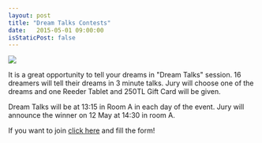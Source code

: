 ```yaml
---
layout: post
title: "Dream Talks Contests"
date:   2015-05-01 09:00:00
isStaticPost: false
---
```

<img class="img-responsive" src="{{ site.baseurl_root }}/img/posts/dream2.jpg" style="max-width: 300px"/>

It is a great opportunity to tell your dreams in "Dream Talks" session. 16 dreamers will tell their dreams in 3 minute talks. Jury will choose one of the dreams and one Reeder Tablet and 250TL Gift Card will be given.

Dream Talks will be at 13:15 in Room A in each day of the event. Jury will announce the winner on 12 May at 14:30 in room A.

If you want to join [click here](https://docs.google.com/forms/d/1uVto4BIz-OqsYwOPXV0hYa5-SPvdHEjaB1AbIbIKwkE/viewform?edit_requested=true) and fill the form!



